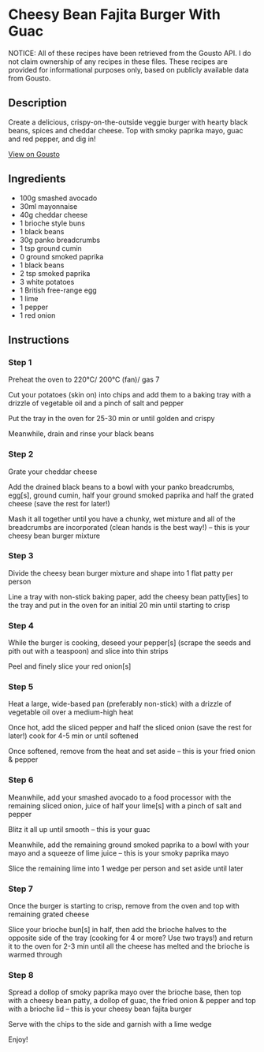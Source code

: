 # Cheesy Bean Fajita Burger With Guac

NOTICE: All of these recipes have been retrieved from the Gousto API. I do not claim ownership of any recipes in these files. These recipes are provided for informational purposes only, based on publicly available data from Gousto.

## Description

Create a delicious, crispy-on-the-outside veggie burger with hearty black beans, spices and cheddar cheese. Top with smoky paprika mayo, guac and red pepper, and dig in! 

[View on Gousto](https://www.gousto.co.uk/recipes/cookbook/cheesy-bean-fajita-burger-with-guac)

## Ingredients

- 100g smashed avocado
- 30ml mayonnaise
- 40g cheddar cheese
- 1 brioche style buns
- 1 black beans
- 30g panko breadcrumbs
- 1 tsp ground cumin
- 0 ground smoked paprika
- 1 black beans
- 2 tsp smoked paprika
- 3 white potatoes
- 1 British free-range egg
- 1 lime
- 1 pepper
- 1 red onion

## Instructions


### Step 1

Preheat the oven to 220°C/ 200°C (fan)/ gas 7

Cut your potatoes (skin on) into chips and add them to a baking tray with a drizzle of vegetable oil and a pinch of salt and pepper

Put the tray in the oven for 25-30 min or until golden and crispy

Meanwhile, drain and rinse your black beans


### Step 2

Grate your cheddar cheese

Add the drained black beans to a bowl with your panko breadcrumbs, egg[s], ground cumin, half your ground smoked paprika and half the grated cheese (save the rest for later!)

Mash it all together until you have a chunky, wet mixture and all of the breadcrumbs are incorporated (clean hands is the best way!) – this is your cheesy bean burger mixture


### Step 3

Divide the cheesy bean burger mixture and shape into 1 flat patty per person

Line a tray with non-stick baking paper, add the cheesy bean patty[ies] to the tray and put in the oven for an initial 20 min until starting to crisp


### Step 4

While the burger is cooking, deseed your pepper[s] (scrape the seeds and pith out with a teaspoon) and slice into thin strips

Peel and finely slice your red onion[s]


### Step 5

Heat a large, wide-based pan (preferably non-stick) with a drizzle of vegetable oil over a medium-high heat

Once hot, add the sliced pepper and half the sliced onion (save the rest for later!) cook for 4-5 min or until softened

Once softened, remove from the heat and set aside – this is your fried onion & pepper


### Step 6

Meanwhile, add your smashed avocado to a food processor with the remaining sliced onion, juice of half your lime[s] with a pinch of salt and pepper

Blitz it all up until smooth – this is your guac

Meanwhile, add the remaining ground smoked paprika to a bowl with your mayo and a squeeze of lime juice – this is your smoky paprika mayo

Slice the remaining lime into 1 wedge per person and set aside until later


### Step 7

Once the burger is starting to crisp, remove from the oven and top with remaining grated cheese

Slice your brioche bun[s] in half, then add the brioche halves to the opposite side of the tray (cooking for 4 or more? Use two trays!) and return it to the oven for 2-3 min until all the cheese has melted and the brioche is warmed through

### Step 8

Spread a dollop of smoky paprika mayo over the brioche base, then top with a cheesy bean patty, a dollop of guac, the fried onion & pepper and top with a brioche lid – this is your cheesy bean fajita burger

Serve with the chips to the side and garnish with a lime wedge

Enjoy!

